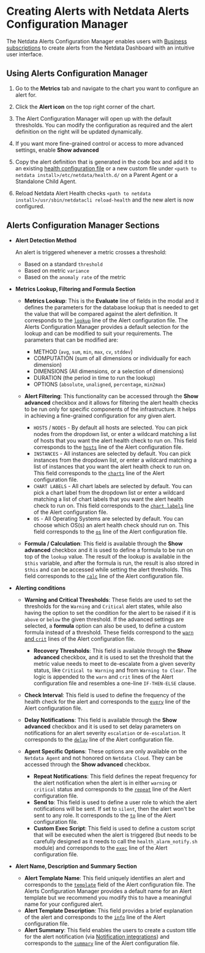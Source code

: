 # Creating Alerts with Netdata Alerts Configuration Manager

The Netdata Alerts Configuration Manager enables users with [Business subscriptions](https://www.netdata.cloud/pricing/) to create alerts from the Netdata Dashboard with an intuitive user interface. 

## Using Alerts Configuration Manager

1. Go to the **Metrics** tab and navigate to the chart you want to configure an alert for.

2. Click the **Alert icon** on the top right corner of the chart.
  <!--![Alert Icon](https://github.com/netdata/netdata/assets/96257330/88bb4e86-cbc7-4e01-9c84-6b901188c0de)-->

3. The Alert Configuration Manager will open up with the default thresholds. You can modify the configuration as required and the alert definition on the right will be updated dynamically.
  <!--![Alert Configuration Modal](https://github.com/netdata/netdata/assets/96257330/ce39ae64-2ffe-4576-8c92-b7918bb8c91c)-->

4. If you want more fine-grained control or access to more advanced settings, enable **Show advanced**  
  <!--![Advance Options](https://github.com/netdata/netdata/assets/96257330/b409b31b-6dc7-484c-a2a4-4e5e471d029b)-->

5. Copy the alert definition that is generated in the code box and add it to an existing [health configuration file](https://github.com/netdata/netdata/blob/master/src/health/REFERENCE.md#edit-health-configuration-files) or a new custom file under `<path to netdata install>/etc/netdata/health.d/` on a Parent Agent or a Standalone Child Agent.
  <!--![Copy the Alert Configuration](https://github.com/netdata/netdata/assets/96257330/c948e280-c6c8-426f-98b1-2b5256cc2707)-->

6. Reload Netdata Alert Health checks `<path to netdata install>/usr/sbin/netdatacli reload-health` and the new alert is now configured.


## Alerts Configuration Manager Sections

- **Alert Detection Method**
  <!--![Alert Type](https://github.com/netdata/netdata/assets/96257330/c8d83a65-90e7-4b03-9279-585abb359662)-->
  An alert is triggered whenever a metric crosses a threshold:
  - Based on a standard `threshold`
  - Based on metric `variance`
  - Based on the `anomaly rate` of the metric
 

- **Metrics Lookup, Filtering and Formula Section**
  <!--![Metrics Lookup, Filtering and Formula Section](https://github.com/netdata/netdata/assets/96257330/784c3f54-d7ce-45ea-9505-3f789d6d3ddb)-->

  - **Metrics Lookup**: This is the **Evaluate** line of fields in the modal and it defines the parameters for the database lookup that is needed to get the value that will be compared against the alert definition. It corresponds to the [`lookup`](https://github.com/netdata/netdata/blob/master/src/health/REFERENCE.md#alert-line-lookup) line of the Alert configuration file. The Alerts Configuration Manager provides a default selection for the lookup and can be modified to suit your requirements. The parameters that can be modified are: 
    - METHOD (`avg`, `sum`, `min`, `max`, `cv`, `stddev`)
    - COMPUTATION (sum of all dimensions or individually for each dimension)
    - DIMENSIONS (All dimensions, or a selection of dimensions)
    - DURATION (the period in time to run the lookup) 
    - OPTIONS (`absolute`, `unaligned`, `percentage`, `min2max`)

  - **Alert Filtering**: This functionality can be accessed through the **Show advanced** checkbox and it allows for filtering the alert health checks to be run only for specific components of the infrastructure. It helps in achieving a fine-grained configuration for any given alert.
      - `HOSTS` / `NODES` - By default all hosts are selected. You can pick nodes from the dropdown list, or enter a wildcard matching a list of hosts that you want the alert health check to run on. This field corresponds to the [`hosts`](https://github.com/netdata/netdata/blob/master/src/health/REFERENCE.md#alert-line-hosts) line of the Alert configuration file.
      - `INSTANCES` - All instances are selected by default. You can pick instances from the dropdown list, or enter a wildcard matching a list of instances that you want the alert health check to run on. This field corresponds to the [`charts`](https://github.com/netdata/netdata/blob/master/src/health/REFERENCE.md#alert-line-charts) line of the Alert configuration file.
      - `CHART LABELS` - All chart labels are selected by default. You can pick a chart label from the dropdown list or enter a wildcard matching a list of chart labels that you want the alert health check to run on. This field corresponds to the [`chart labels`](https://github.com/netdata/netdata/blob/master/src/health/REFERENCE.md#alert-line-chart-labels) line of the Alert configuration file.
      - `OS` - All Operating Systems are selected by default. You can choose which OS(s) an alert health check should run on. This field corresponds to the [`os`](https://github.com/netdata/netdata/blob/master/src/health/REFERENCE.md#alert-line-os) line of the Alert configuration file.

  - **Formula / Calculation**: This field is available through the **Show advanced** checkbox and it is used to define a formula to be run on top of the `lookup` value. The result of the lookup is available in the `$this` variable, and after the formula is run, the result is also stored in `$this` and can be accessed while setting the alert thresholds. This field corresponds to the [`calc`](https://github.com/netdata/netdata/blob/master/src/health/REFERENCE.md#alert-line-calc) line of the Alert configuration file.

- **Alerting conditions**
  <!--![Alert Thresholds](https://github.com/netdata/netdata/assets/96257330/1545d22d-c729-46f5-84cd-f82654d2cb12)-->
  - **Warning and Critical Thresholds**: These fields are used to set the thresholds for the `Warning` and `Critical` alert states, while also having the option to set the condition for the alert to be raised if it is `above` or `below` the given threshold. If the advanced settings are selected, a **formula** option can also be used, to define a custom formula instead of a threshold. These fields correspond to the [`warn` and `crit`](https://github.com/netdata/netdata/blob/master/src/health/REFERENCE.md#alert-lines-warn-and-crit) lines of the Alert configuration file.
    - **Recovery Thresholds**: This field is available through the **Show advanced** checkbox, and it is used to set the threshold that the metric value needs to meet to de-escalate from a given severity status, like `Critical to Warning` and from `Warning to Clear`. The logic is appended to the `warn` and `crit` lines of the Alert configuration file and resembles a one-line `IF-THEN-ELSE` clause.
  - **Check Interval**: This field is used to define the frequency of the health check for the alert and corresponds to the [`every`](https://github.com/netdata/netdata/blob/master/src/health/REFERENCE.md#alert-line-every) line of the Alert configuration file.
  - **Delay Notifications**: This field is available through the **Show advanced** checkbox and it is used to set delay parameters on notifications for an alert severity `escalation` or `de-escalation`. It corresponds to the [`delay`](https://github.com/netdata/netdata/blob/master/src/health/REFERENCE.md#alert-line-delay) line of the Alert configuration file.

  - **Agent Specific Options**: These options are only available on the `Netdata Agent` and not honored on `Netdata Cloud`. They can be accessed through the **Show advanced** checkbox.
    <!--![Agent Specific Options](https://github.com/netdata/netdata/assets/96257330/d2bab429-1e2e-40d0-a892-79ea83bb5f25)-->
    - **Repeat Notifications**: This field defines the repeat frequency for the alert notification when the alert is in either `warning` or `critical` status and corresponds to the [`repeat`](https://github.com/netdata/netdata/blob/master/src/health/REFERENCE.md#alert-line-repeat) line of the Alert configuration file.
    - **Send to**: This field is used to define a user role to which the alert notifications will be sent. If set to `silent`, then the alert won't be sent to any role. It corresponds to the [`to`](https://github.com/netdata/netdata/blob/master/src/health/REFERENCE.md#alert-line-to) line of the Alert configuration file.
    - **Custom Exec Script**: This field is used to define a custom script that will be executed when the alert is triggered (but needs to be carefully designed as it needs to call the `health_alarm_notify.sh` module) and corresponds to the [`exec`](https://github.com/netdata/netdata/blob/master/src/health/REFERENCE.md#alert-line-exec) line of the Alert configuration file.

- **Alert Name, Description and Summary Section**
  <!--![Alert Name, Description and Summary Section](https://github.com/netdata/netdata/assets/96257330/50680344-ccd9-439d-80f7-7f26f217a842)-->

  - **Alert Template Name**: This field uniquely identifies an alert and corresponds to the [`template`](https://github.com/netdata/netdata/blob/master/src/health/REFERENCE.md#alert-line-alarm-or-template) field of the Alert configuration file.
    The Alerts Configuration Manager provides a default name for an Alert template but we recommend you modify this to have a meaningful name for your configured alert.
  - **Alert Template Description**: This field provides a brief explanation of the alert and corresponds to the [`info`](https://github.com/netdata/netdata/blob/master/src/health/REFERENCE.md#alert-line-info) line of the Alert configuration file.
  - **Alert Summary**: This field enables the users to create a custom title for the alert notification (via [Notification integrations](https://learn.netdata.cloud/docs/alerting/notifications/centralized-cloud-notifications)) and corresponds to the [`summary`](https://github.com/netdata/netdata/blob/master/src/health/REFERENCE.md#alert-line-summary) line of the Alert configuration file.
